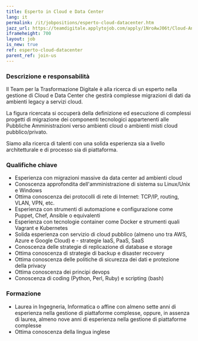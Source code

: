 ```yaml
---
title: Esperto in Cloud e Data Center
lang: it
permalink: /it/jobpositions/esperto-cloud-datacenter.htm
jazz_url: https://teamdigitale.applytojob.com/apply/1NroAwJ06t/Cloud-And-Data-Center
iframeheight: 700
layout: job
is_new: true
ref: esperto-cloud-datacenter
parent_ref: join-us
---
```


### Descrizione e responsabilità
Il Team per la Trasformazione Digitale è alla ricerca di un esperto nella gestione di Cloud e Data Center che gestirà complesse migrazioni di dati da ambienti legacy a servizi cloud.

La figura ricercata si occuperà della definizione ed esecuzione di complessi progetti di migrazione dei componenti tecnologici appartenenti alle Pubbliche Amministrazioni verso ambienti cloud o ambienti misti cloud pubblico/privato.

Siamo alla ricerca di talenti con una solida esperienza sia a livello architetturale e di processo sia di piattaforma.


### Qualifiche chiave
- Esperienza con migrazioni massive da data center ad ambienti cloud
- Conoscenza approfondita dell'amministrazione di sistema su Linux/Unix e Windows
- Ottima conoscenza dei protocolli di rete di Internet: TCP/IP, routing, VLAN, VPN, etc.
- Esperienza con strumenti di automazione e configurazione come Puppet, Chef, Ansible o equivalenti
- Esperienza con tecnologie container come Docker e strumenti quali Vagrant e Kubernetes
- Solida esperienza con servizio di cloud pubblico (almeno uno tra AWS, Azure e Google Cloud) e - strategie IaaS, PaaS, SaaS
- Conoscenza delle strategie di replicazione di database e storage
- Ottima conoscenza di strategie di backup e disaster recovery
- Ottima conoscenza delle politiche di sicurezza dei dati e protezione della privacy
- Ottima conoscenza dei principi devops
- Conoscenza di coding (Python, Perl, Ruby) e scripting (bash)


### Formazione
- Laurea in Ingegneria, Informatica o affine con almeno sette anni di esperienza nella gestione di piattaforme complesse, oppure, in assenza di laurea, almeno nove anni di esperienza nella gestione di piattaforme complesse
- Ottima conoscenza della lingua inglese

